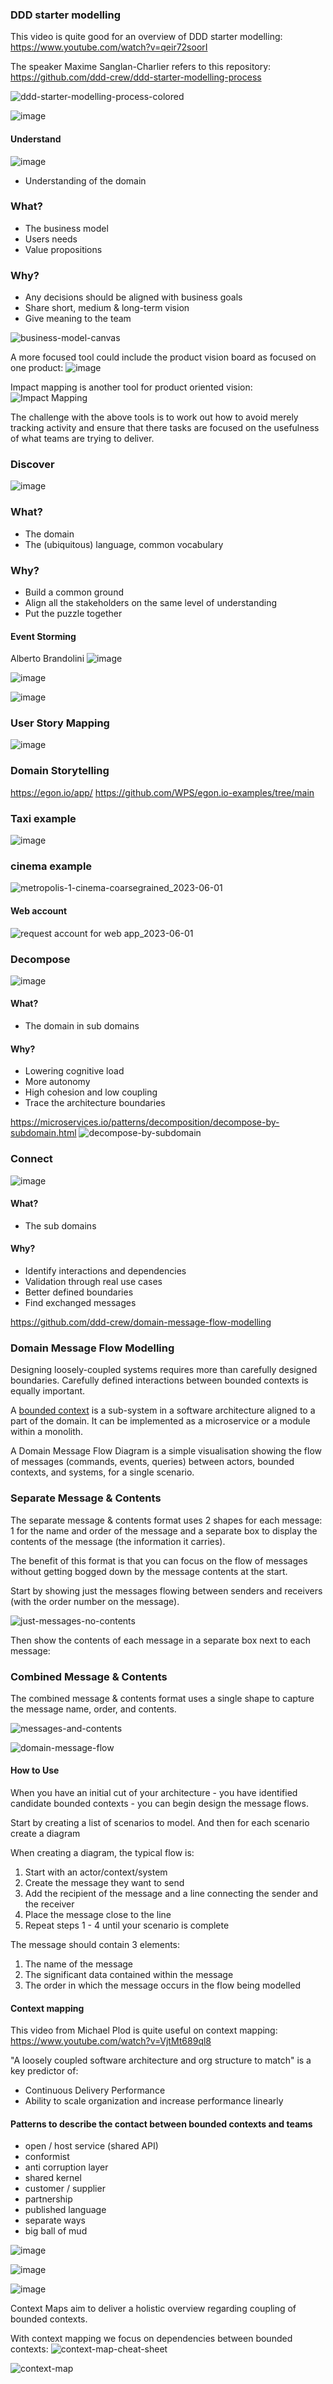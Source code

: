 ### DDD starter modelling
This video is quite good for an overview of DDD starter modelling:
https://www.youtube.com/watch?v=qeir72soorI

The speaker Maxime Sanglan-Charlier refers to this repository:
https://github.com/ddd-crew/ddd-starter-modelling-process


![ddd-starter-modelling-process-colored](https://github.com/TomSpencerLondon/LeetCode/assets/27693622/d0c739cd-a53a-4a9f-ab6e-42d81ae18308)

![image](https://github.com/TomSpencerLondon/LeetCode/assets/27693622/eb256894-654a-4687-a329-c5c3aaeaff02)

#### Understand

![image](https://github.com/TomSpencerLondon/LeetCode/assets/27693622/cd68c777-9323-405f-bb6a-3c66bc01a227)

- Understanding of the domain

### What?
- The business model
- Users needs
- Value propositions

### Why?
- Any decisions should be aligned with business goals
- Share short, medium & long-term vision
- Give meaning to the team

![business-model-canvas](https://github.com/TomSpencerLondon/LeetCode/assets/27693622/fd8823a8-8f57-42ca-b303-67b465586127)

A more focused tool could include the product vision board as focused on one product:
![image](https://github.com/TomSpencerLondon/LeetCode/assets/27693622/b8a21b94-b883-4b4e-ba9c-3e961ba28d5f)

Impact mapping is another tool for product oriented vision:
![Impact Mapping](https://github.com/TomSpencerLondon/LeetCode/assets/27693622/8e0f36b1-5fe5-4bce-a6b4-8e0c41486e83)

The challenge with the above tools is to work out how to avoid merely tracking activity and ensure that there tasks are focused on the
usefulness of what teams are trying to deliver.

### Discover
![image](https://github.com/TomSpencerLondon/LeetCode/assets/27693622/eeaf937c-9c76-440c-a7fd-50a8b37a7d87)

### What?
- The domain
- The (ubiquitous) language, common vocabulary

### Why?
- Build a common ground
- Align all the stakeholders on the same level of understanding
- Put the puzzle together

#### Event Storming
Alberto Brandolini
![image](https://github.com/TomSpencerLondon/LeetCode/assets/27693622/fa373039-bf28-48e1-87cc-afac16f54713)

![image](https://github.com/TomSpencerLondon/LeetCode/assets/27693622/c7dfc757-e439-4a5d-b863-cb2f246df21c)

![image](https://github.com/TomSpencerLondon/LeetCode/assets/27693622/2098bbd6-20bf-440b-86e2-54d98b61cba1)

### User Story Mapping
![image](https://github.com/TomSpencerLondon/LeetCode/assets/27693622/0374571f-dfbc-4266-a925-bd5475a86a32)

### Domain Storytelling
https://egon.io/app/
https://github.com/WPS/egon.io-examples/tree/main

### Taxi example
![image](https://github.com/TomSpencerLondon/LeetCode/assets/27693622/322236ed-ae13-4d11-ac35-6f77059fea0e)

### cinema example
![metropolis-1-cinema-coarsegrained_2023-06-01](https://github.com/TomSpencerLondon/LeetCode/assets/27693622/ce29c946-f58f-412d-93d4-096b25c67da9)

#### Web account
![request account for web app_2023-06-01](https://github.com/TomSpencerLondon/LeetCode/assets/27693622/d751b01d-b8c6-4ff1-a03f-0264b93c5dbb)

### Decompose
![image](https://github.com/TomSpencerLondon/LeetCode/assets/27693622/bc64def7-dae5-44f1-bcd8-f24c014120a0)

#### What?
- The domain in sub domains

#### Why?
- Lowering cognitive load
- More autonomy
- High cohesion and low coupling
- Trace the architecture boundaries

https://microservices.io/patterns/decomposition/decompose-by-subdomain.html
![decompose-by-subdomain](https://github.com/TomSpencerLondon/LeetCode/assets/27693622/1f66eebf-73f8-4e6e-83ef-97b0a3ff492d)

### Connect
![image](https://github.com/TomSpencerLondon/LeetCode/assets/27693622/ee6ee22d-6838-4e8b-96bb-bcbc1abd0d0c)

#### What?
- The sub domains

#### Why?
- Identify interactions and dependencies
- Validation through real use cases
- Better defined boundaries
- Find exchanged messages

https://github.com/ddd-crew/domain-message-flow-modelling

### Domain Message Flow Modelling

Designing loosely-coupled systems requires more than carefully designed boundaries. Carefully defined interactions between bounded contexts is equally important.

A [bounded context](https://martinfowler.com/bliki/BoundedContext.html) is a sub-system in a software architecture aligned to a part of the domain. It can be implemented as a microservice or a module within a monolith.

A Domain Message Flow Diagram is a simple visualisation showing the flow of messages (commands, events, queries) between actors, bounded contexts, and systems, for a single scenario.

### Separate Message & Contents

The separate message & contents format uses 2 shapes for each message: 1 for the name and order of the message and a separate box to display the contents of the message (the information it carries).

The benefit of this format is that you can focus on the flow of messages without getting bogged down by the message contents at the start.

Start by showing just the messages flowing between senders and receivers (with the order number on the message).

![just-messages-no-contents](https://github.com/TomSpencerLondon/LeetCode/assets/27693622/c98019ca-99d3-4389-b9e5-2e45f5d61e81)

Then show the contents of each message in a separate box next to each message:

### Combined Message & Contents

The combined message & contents format uses a single shape to capture the message name, order, and contents.

![messages-and-contents](https://github.com/TomSpencerLondon/LeetCode/assets/27693622/4f8b949e-d511-4ce4-b75f-39e1e23bf8a1)

![domain-message-flow](https://github.com/TomSpencerLondon/LeetCode/assets/27693622/ab9bfb19-7fe3-4c54-85da-f4118f88c87c)

#### How to Use

When you have an initial cut of your architecture - you have identified candidate bounded contexts - you can begin design the message flows.

Start by creating a list of scenarios to model. And then for each scenario create a diagram

When creating a diagram, the typical flow is:

1. Start with an actor/context/system
2. Create the message they want to send
3. Add the recipient of the message and a line connecting the sender and the receiver
4. Place the message close to the line
5. Repeat steps 1 - 4 until your scenario is complete

The message should contain 3 elements:

1. The name of the message
2. The significant data contained within the message
3. The order in which the message occurs in the flow being modelled

#### Context mapping
This video from Michael Plod is quite useful on context mapping:
https://www.youtube.com/watch?v=VjtMt689ql8

"A loosely coupled software architecture and org structure to match" is a key predictor of:
- Continuous Delivery Performance
- Ability to scale organization and increase performance linearly

#### Patterns to describe the contact between bounded contexts and teams
- open / host service (shared API)
- conformist
- anti corruption layer
- shared kernel
- customer / supplier
- partnership
- published language
- separate ways
- big ball of mud

![image](https://github.com/TomSpencerLondon/LeetCode/assets/27693622/227196f2-7eb1-4701-8dce-9ee8b98945da)

![image](https://github.com/TomSpencerLondon/LeetCode/assets/27693622/fed2e557-2e85-4d9a-8a66-b7c780ed2c04)

![image](https://github.com/TomSpencerLondon/LeetCode/assets/27693622/a9191d8d-3a3c-481b-9b9e-8df85ff91258)

Context Maps aim to deliver a holistic overview regarding coupling of bounded contexts.

With context mapping we focus on dependencies between bounded contexts:
![context-map-cheat-sheet](https://github.com/TomSpencerLondon/LeetCode/assets/27693622/321fe720-b55f-40ec-a9e4-80b17bc6bc58)

![context-map](https://github.com/TomSpencerLondon/LeetCode/assets/27693622/e5095fb6-abd6-4e94-a2b8-f5b8d3ec4c51)

